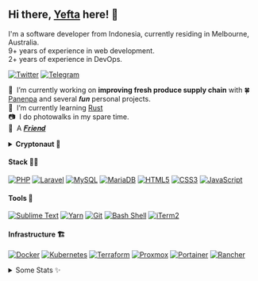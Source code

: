 ## Hi there, [Yefta](https://yefta.com) here! &#128075;

I'm a software developer from Indonesia, currently residing in Melbourne, Australia.<br />
9+ years of experience in web development.<br />
2+ years of experience in DevOps.

[![Twitter](https://img.shields.io/badge/Twitter-%2300acee.svg?&style=flat&logo=twitter&logoColor=white)](https://www.twitter.com/yeftasutanto)
[![Telegram](https://img.shields.io/badge/Telegram-%230088cc.svg?&style=flat&logo=telegram&logoColor=white)](https://t.me/ysutanto)

&#128301;&nbsp;&nbsp;I’m currently working on **improving fresh produce supply chain** with &#127808; [Panenpa](https://panenpa.com) and several 𝒇𝒖𝒏 personal projects.<br />
&#127793;&nbsp;&nbsp;I’m currently learning [Rust](https://github.com/rust-lang/rust)<br />
&#128247;&nbsp;&nbsp;I do photowalks in my spare time.<br />
&#129418;&nbsp;&nbsp;A [𝑭𝒓𝒊𝒆𝒏𝒅](https://www.youtube.com/watch?v=TFvBnUHBYvU)

<details>
  <summary><strong>Cryptonaut &#128640;</strong></summary>
   <em>(noun)</em> : Not to be confused with the coin portfolio tracker of the same name, consider this a portmanteau of the words cryptocurrencer and astronaut. It’s a special type of cryptocurrencer, one who explores the lesser visited galaxies of the cryptocurrency industry.
</details>

#### Stack &#128104;&#8205;&#128187;

[![PHP](https://img.shields.io/badge/PHP-%23adb3d2?style=flat&logoColor=%23333&logo=php)](https://www.php.net/)
[![Laravel](https://img.shields.io/badge/Laravel-%23ff2d20?style=flat&logoColor=%23FFF&logo=laravel)](https://laravel.com/)
[![MySQL](https://img.shields.io/badge/MySQL-%2300758f?style=flat&logoColor=%23FFF&logo=mysql)](https://www.mysql.com/)
[![MariaDB](https://img.shields.io/badge/MariaDB-%23003545?style=flat&logoColor=%23FFF&logo=mariadb)](https://www.mariadb.com/)
[![HTML5](https://img.shields.io/badge/HTML5-%23e34c26?style=flat&logoColor=%23FFF&logo=html5)](https://developer.mozilla.org/en-US/docs/Glossary/HTML5)
[![CSS3](https://img.shields.io/badge/CSS3-%231572b6?style=flat&logoColor=%23FFF&logo=css3)](https://developer.mozilla.org/en-US/docs/Web/CSS)
[![JavaScript](https://img.shields.io/badge/JavaScript-%23f0db4f?style=flat&logoColor=%23333&logo=javascript)](https://www.javascript.com/)

#### Tools &#128295;

[![Sublime Text](https://img.shields.io/badge/Sublime%20Text-%23ff9800?style=flat&logoColor=%23FFF&logo=sublime-text)](https://www.sublimetext.com/)
[![Yarn](https://img.shields.io/badge/Yarn-%232c8ebb?style=flat&logoColor=%23FFF&logo=yarn)](https://yarnpkg.com/)
[![Git](https://img.shields.io/badge/Git-%23f34f29?style=flat&logoColor=%23FFF&logo=git)](https://git-scm.com/)
[![Bash Shell](https://img.shields.io/badge/Bash-%234eaa25?style=flat&logoColor=%23FFF&logo=gnu-bash)](https://www.gnu.org/software/bash/)
[![iTerm2](https://img.shields.io/badge/iTerm2-%23000?style=flat&logoColor=%23FFF&logo=iterm2)](https://www.iterm2.com/)

#### Infrastructure &#127959;

[![Docker](https://img.shields.io/badge/Docker-%232496ed?style=flat&logoColor=%23FFF&logo=docker)](https://www.docker.com/)
[![Kubernetes](https://img.shields.io/badge/Kubernetes-%23326cE5?style=flat&logoColor=%23FFF&logo=kubernetes)](https://kubernetes.io/)
[![Terraform](https://img.shields.io/badge/Terraform-%237b42bc?style=flat&logoColor=%23FFF&logo=terraform)](https://www.terraform.io/)
[![Proxmox](https://img.shields.io/badge/Proxmox-%23e57000?style=flat&logoColor=%23FFF&logo=proxmox)](https://www.proxmox.com/en/)
[![Portainer](https://img.shields.io/badge/Portainer-%2313Bef9?style=flat&logoColor=%23FFF&logo=portainer)](https://www.portainer.io/)
[![Rancher](https://img.shields.io/badge/Rancher-%230075a8?style=flat&logoColor=%23FFF&logo=rancher)](https://rancher.com/)

<details>
  <summary>Some Stats &#10024;</summary>
  <a href="https://github.com/nevrending/github-readme-stats">
    <img height="160em" align="center" src="https://github-readme-stats.vercel.app/api?username=nevrending&show_icons=true&include_all_commits=true&count_private=true&theme=react" alt="NevREnding's GitHub stats" />
  </a>

  <a href="https://github.com/nevrending/github-readme-stats">
    <img height="160em" align="center" src="https://github-readme-stats.vercel.app/api/top-langs/?username=nevrending&layout=compact&theme=react&langs_count=6" alt="NevREnding's Top Lang stats" />
  </a>
  <img src="https://visitor-badge.glitch.me/badge?page_id=nevrending.nevrending" alt="Visitors Count Badge" />
</details>
